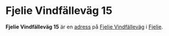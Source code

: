 # Fjelie Vindfälleväg 15

**Fjelie Vindfälleväg 15** är en [adress](adress) på [Fjelie Vindfälleväg](fjelie%20vindfälleväg) i [Fjelie](fjelie).
